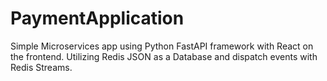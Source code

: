 # PaymentApplication
 Simple Microservices app using Python FastAPI framework with React on the frontend. Utilizing  Redis JSON as a Database and dispatch events with Redis Streams. 

